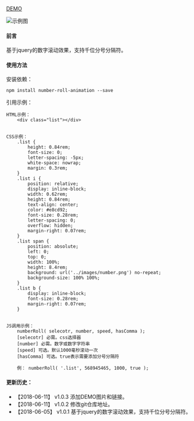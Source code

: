 [ DEMO ](http://desaiy.com/npm-demo/number-roll-animation/index.html)

![ 示例图 ](http://desaiy.com/npm-demo/number-roll-animation/demo.png)


#### 前言

基于jquery的数字滚动效果，支持千位分号分隔符。

#### 使用方法

安装依赖：
```
npm install number-roll-animation --save
```

引用示例：
```
HTML示例：
    <div class="list"></div>
    

CSS示例：
    .list {
        height: 0.84rem;
        font-size: 0;
        letter-spacing: -5px;
        white-space: nowrap;
        margin: 0.3rem;
    }
    .list i {
        position: relative;
        display: inline-block;
        width: 0.62rem;
        height: 0.84rem;
        text-align: center;
        color: #e8cd92;
        font-size: 0.28rem;
        letter-spacing: 0;
        overflow: hidden;
        margin-right: 0.07rem;
    }
    .list span {
        position: absolute;
        left: 0;
        top: 0;
        width: 100%;
        height: 8.4rem;
        background: url('../images/number.png') no-repeat;
        background-size: 100% 100%;
    }
    .list b {
        display: inline-block;
        font-size: 0.28rem;
        margin-right: 0.07rem;
    }


JS调用示例：
    numberRoll( selecotr, number, speed, hasComma );
    [selecotr] 必需。css选择器
    [number] 必需。数字或数字字符串
    [speed] 可选。默认1000毫秒滚动一次
    [hasComma] 可选。true表示需要添加分号分隔符

    例： numberRoll( '.list', 568945465, 1000, true );

```


#### 更新历史：
 - 【2018-06-11】 v1.0.3 添加DEMO图片和链接。
 - 【2018-06-11】 v1.0.2 修改git仓库地址。
 - 【2018-06-05】 v1.0.1 基于jquery的数字滚动效果，支持千位分号分隔符。